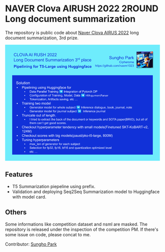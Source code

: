 # NAVER Clova AIRUSH 2022 2ROUND Long document summarization

The repository is public code about [Naver Clova AIRUS 2022](https://campaign.naver.com/clova_airush/) long document summarization, 3rd prize. 

![](assets/poster.png)

## Features
- T5 Summarization piepeline using prefix.
- Validation and deploying Seq2Seq Summarization model to Huggingface with model card.

## Others
Some informations like competition dataset and nsml are masked. The repository is released under the inspection of the competition PM. If there's some issue on code, please concat to me.

Contributor: [Sungho Park](https://github.com/naem1023)

